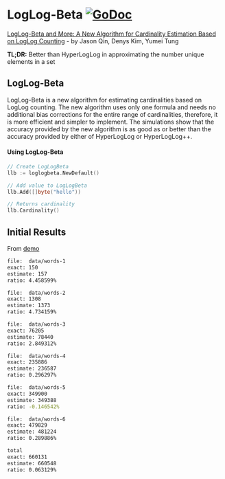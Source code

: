 # LogLog-Beta [![GoDoc](https://godoc.org/github.com/seiflotfy/loglogbeta?status.svg)](https://godoc.org/github.com/seiflotfy/loglogbeta)

[LogLog-Beta and More: A New Algorithm for Cardinality Estimation Based on LogLog Counting](https://arxiv.org/pdf/1612.02284.pdf) -
by Jason Qin, Denys Kim, Yumei Tung

**TL;DR:**
Better than HyperLogLog in approximating the number unique elements in a set

## LogLog-Beta

LogLog-Beta is a new algorithm for estimating cardinalities based on LogLog counting. The new algorithm uses only one formula and needs no additional bias corrections for the entire range of cardinalities, therefore, it is more efficient and simpler to implement. The simulations show that the accuracy provided by the new algorithm is as good as or better than the accuracy provided by either of HyperLogLog or HyperLogLog++.

#### Using LogLog-Beta

```go
// Create LogLogBeta
llb := loglogbeta.NewDefault()

// Add value to LogLogBeta
llb.Add([]byte("hello"))

// Returns cardinality
llb.Cardinality()
```

## Initial Results

From [demo](llbdemo/main.go)

```bash
file:  data/words-1
exact: 150
estimate: 157
ratio: 4.458599%

file:  data/words-2
exact: 1308
estimate: 1373
ratio: 4.734159%

file:  data/words-3
exact: 76205
estimate: 78440
ratio: 2.849312%

file:  data/words-4
exact: 235886
estimate: 236587
ratio: 0.296297%

file:  data/words-5
exact: 349900
estimate: 349388
ratio: -0.146542%

file:  data/words-6
exact: 479829
estimate: 481224
ratio: 0.289886%

total
exact: 660131
estimate: 660548
ratio: 0.063129%
 ```
